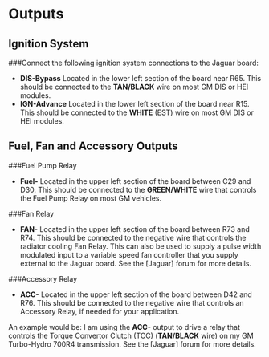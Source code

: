 # Outputs #

## Ignition System ##

###Connect the following ignition system connections to the Jaguar board:

- **DIS-Bypass**	Located in the lower left section of the board near R65. This should be connected to the **TAN/BLACK** wire on most GM DIS or HEI modules.
- **IGN-Advance**	Located in the lower left section of the board near R15.  This should be connected to the **WHITE** (EST) wire on most GM DIS or HEI modules.


## Fuel, Fan and Accessory Outputs ##

###Fuel Pump Relay

- **Fuel-**	Located in the upper left section of the board between C29 and D30.  This should be connected to the **GREEN/WHITE** wire that controls the Fuel Pump Relay on most GM vehicles.


###Fan Relay

- **FAN-**	Located in the upper left section of the board between R73 and R74.  This should be connected to the negative wire that controls the radiator cooling Fan Relay.  This can also be used to supply a pulse width modulated input to a variable speed fan controller that you supply external to the Jaguar board.  See the [Jaguar] forum for more details.


###Accessory Relay

- **ACC-**	Located in the upper left section of the board between D42 and R76.  This should be connected to the negative wire that controls an Accessory Relay, if needed for your application.

An example would be: I am using the **ACC-** output to drive a relay that controls the Torque Convertor Clutch (TCC) (**TAN/BLACK** wire) on my GM Turbo-Hydro 700R4 transmission.  See the [Jaguar] forum for more details.

